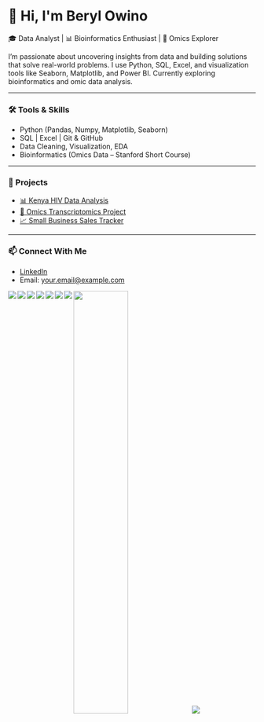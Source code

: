 # 👋 Hi, I'm Beryl Owino

🎓 Data Analyst | 📊 Bioinformatics Enthusiast | 🧬 Omics Explorer

I’m passionate about uncovering insights from data and building solutions that solve real-world problems. I use Python, SQL, Excel, and visualization tools like Seaborn, Matplotlib, and Power BI. Currently exploring bioinformatics and omic data analysis.

---

### 🛠️ Tools & Skills
- Python (Pandas, Numpy, Matplotlib, Seaborn)
- SQL | Excel | Git & GitHub
- Data Cleaning, Visualization, EDA
- Bioinformatics (Omics Data – Stanford Short Course)

---

### 📂 Projects
- [📊 Kenya HIV Data Analysis](#)  
- [🧬 Omics Transcriptomics Project](#)  
- [📈 Small Business Sales Tracker](#)

---

### 📫 Connect With Me
- [LinkedIn](https://linkedin.com/in/YOUR-LINK)
- Email: your.email@example.com


<!-- <img align ="left" width="47%" src="https://github-readme-stats.vercel.app/api?username=Beryl-Owino&show_icons=true&theme=radical"/> -->
<img width="47%" src="https://github-readme-stats.vercel.app/api/top-langs/?username=Beryl-Owino&layout=compact"/>
<img align ="left" src="https://img.shields.io/badge/Python-3776AB.svg?style=for-the-badge&logo=Python&logoColor=white"/>
<img align ="left" src="https://img.shields.io/badge/React-61DAFB.svg?style=for-the-badge&logo=React&logoColor=black"/>
<img align ="left" src="https://img.shields.io/badge/Microsoft%20Excel-217346.svg?style=for-the-badge&logo=Microsoft-Excel&logoColor=white"/>
<img src="https://img.shields.io/badge/MySQL-4479A1.svg?style=for-the-badge&logo=MySQL&logoColor=white"/>
<img align ="left" src="https://img.shields.io/badge/JavaScript-F7DF1E.svg?style=for-the-badge&logo=JavaScript&logoColor=black"/>
<img align ="left" src="https://img.shields.io/badge/Power%20BI-F2C811.svg?style=for-the-badge&logo=Power-BI&logoColor=black"/>
<img  align ="left" src="https://img.shields.io/badge/Tableau-E97627.svg?style=for-the-badge&logo=Tableau&logoColor=white"/>
<img  align ="left" src="https://img.shields.io/badge/CSS3-1572B6.svg?style=for-the-badge&logo=CSS3&logoColor=white"/>

